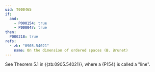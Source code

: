 ```yaml
---
uid: T000465
if:
  and:
    - P000154: true
    - P000047: true
then:
  P000218: true
refs:
  - zb: "0905.54021"
    name: On the dimension of ordered spaces (B. Brunet)
---
```


See Theorem 5.1 in {{zb:0905.54021}}, where a {P154} is called a "line".
